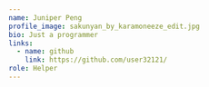 ```yaml
---
name: Juniper Peng
profile_image: sakunyan_by_karamoneeze_edit.jpg
bio: Just a programmer
links:
  - name: github
    link: https://github.com/user32121/
role: Helper
---
```

